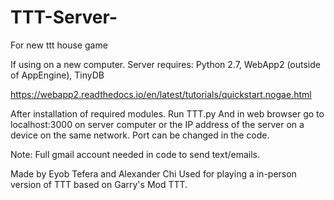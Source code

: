 # TTT-Server-
For new ttt house game

If using on a new computer. Server requires:
Python 2.7,
WebApp2 (outside of AppEngine),
TinyDB

https://webapp2.readthedocs.io/en/latest/tutorials/quickstart.nogae.html

After installation of required modules. 
Run TTT.py
And in web browser go to localhost:3000 on server computer or the IP address of the server on a device on the same network.
Port can be changed in the code. 

Note: Full gmail account needed in code to send text/emails. 

Made by Eyob Tefera and Alexander Chi
Used for playing a in-person version of TTT based on Garry's Mod TTT.
